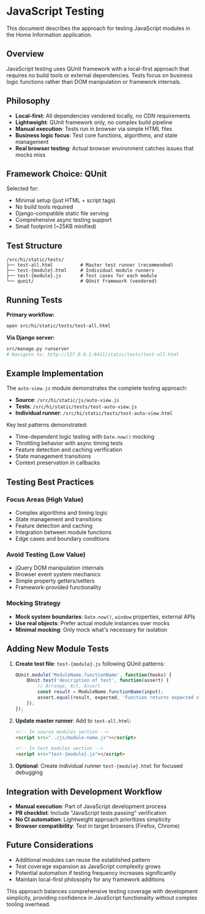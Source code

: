 # JavaScript Testing

This document describes the approach for testing JavaScript modules in the Home Information application.

## Overview

JavaScript testing uses QUnit framework with a local-first approach that requires no build tools or external dependencies. Tests focus on business logic functions rather than DOM manipulation or framework internals.

## Philosophy

- **Local-first**: All dependencies vendored locally, no CDN requirements
- **Lightweight**: QUnit framework only, no complex build pipeline
- **Manual execution**: Tests run in browser via simple HTML files
- **Business logic focus**: Test core functions, algorithms, and state management
- **Real browser testing**: Actual browser environment catches issues that mocks miss

## Framework Choice: QUnit

Selected for:
- Minimal setup (just HTML + script tags)
- No build tools required
- Django-compatible static file serving
- Comprehensive async testing support
- Small footprint (~25KB minified)

## Test Structure

```
/src/hi/static/tests/
├── test-all.html          # Master test runner (recommended)
├── test-{module}.html     # Individual module runners
├── test-{module}.js       # Test cases for each module
└── qunit/                 # QUnit framework (vendored)
```

## Running Tests

**Primary workflow:**
```bash
open src/hi/static/tests/test-all.html
```

**Via Django server:**
```bash
src/manage.py runserver
# Navigate to: http://127.0.0.1:8411/static/tests/test-all.html
```

## Example Implementation

The `auto-view.js` module demonstrates the complete testing approach:

- **Source**: `/src/hi/static/js/auto-view.js` 
- **Tests**: `/src/hi/static/tests/test-auto-view.js`
- **Individual runner**: `/src/hi/static/tests/test-auto-view.html`

Key test patterns demonstrated:
- Time-dependent logic testing with `Date.now()` mocking
- Throttling behavior with async timing tests
- Feature detection and caching verification
- State management transitions
- Context preservation in callbacks

## Testing Best Practices

### Focus Areas (High Value)
- Complex algorithms and timing logic
- State management and transitions
- Feature detection and caching
- Integration between module functions
- Edge cases and boundary conditions

### Avoid Testing (Low Value)
- jQuery DOM manipulation internals
- Browser event system mechanics
- Simple property getters/setters
- Framework-provided functionality

### Mocking Strategy
- **Mock system boundaries**: `Date.now()`, `window` properties, external APIs
- **Use real objects**: Prefer actual module instances over mocks
- **Minimal mocking**: Only mock what's necessary for isolation

## Adding New Module Tests

1. **Create test file**: `test-{module}.js` following QUnit patterns:
   ```javascript
   QUnit.module('ModuleName.functionName', function(hooks) {
       QUnit.test('description of test', function(assert) {
           // Arrange, Act, Assert
           const result = ModuleName.functionName(input);
           assert.equal(result, expected, 'Function returns expected value');
       });
   });
   ```

2. **Update master runner**: Add to `test-all.html`:
   ```html
   <!-- In source modules section -->
   <script src="../js/module-name.js"></script>
   
   <!-- In test modules section -->  
   <script src="test-{module}.js"></script>
   ```

3. **Optional**: Create individual runner `test-{module}.html` for focused debugging

## Integration with Development Workflow

- **Manual execution**: Part of JavaScript development process
- **PR checklist**: Include "JavaScript tests passing" verification
- **No CI automation**: Lightweight approach prioritizes simplicity
- **Browser compatibility**: Test in target browsers (Firefox, Chrome)

## Future Considerations

- Additional modules can reuse the established pattern
- Test coverage expansion as JavaScript complexity grows  
- Potential automation if testing frequency increases significantly
- Maintain local-first philosophy for any framework additions

This approach balances comprehensive testing coverage with development simplicity, providing confidence in JavaScript functionality without complex tooling overhead.

